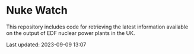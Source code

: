 # Nuke Watch

This repository includes code for retrieving the latest information available on the output of EDF nuclear power plants in the UK.

Last updated: 2023-09-09 13:07